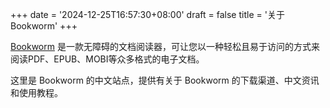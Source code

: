 +++
date = '2024-12-25T16:57:30+08:00'
draft = false
title = '关于 Bookworm'
+++

[Bookworm] 是一款无障碍的文档阅读器，可让您以一种轻松且易于访问的方式来阅读PDF、EPUB、MOBI等众多格式的电子文档。

这里是 Bookworm 的中文站点，提供有关于 Bookworm 的下载渠道、中文资讯和使用教程。


[Bookworm]: https://github.com/blindpandas/bookworm/